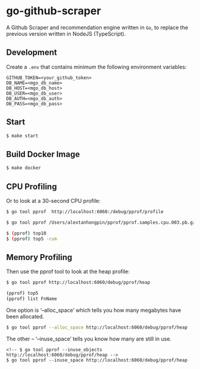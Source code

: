 # go-github-scraper

A Github Scraper and recommendation engine written in `Go`, to replace the previous version written in NodeJS (TypeScript).


## Development

Create a `.env` that contains minimum the following environment variables:

```.env
GITHUB_TOKEN=<your_github_token>
DB_NAME=<mgo_db_name>
DB_HOST=<mgo_db_host>
DB_USER=<mgo_db_user>
DB_AUTH=<mgo_db_auth>
DB_PASS=<mgo_db_pass>
```

## Start

```bash
$ make start
```

## Build Docker Image

```bash
$ make docker
```

## CPU Profiling

Or to look at a 30-second CPU profile:

```bash
$ go tool pprof  http://localhost:6060:/debug/pprof/profile

$ go tool pprof /Users/alextanhongpin/pprof/pprof.samples.cpu.003.pb.gz

$ (pprof) top10
$ (pprof) top5 -cum
```


## Memory Profiling

Then use the pprof tool to look at the heap profile:

```bash
$ go tool pprof http://localhost:6060/debug/pprof/heap

(pprof) top5
(pprof) list FnName
```




One option is ‘–alloc_space’ which tells you how many megabytes have been allocated.

```bash
$ go tool pprof --alloc_space http://localhost:6060/debug/pprof/heap
```

The other – ‘–inuse_space’ tells you know how many are still in use.

```
<!-- $ go tool pprof --inuse_objects http://localhost:6060/debug/pprof/heap -->
$ go tool pprof --inuse_space http://localhost:6060/debug/pprof/heap
```